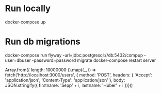 # Run locally
docker-compose up

# Run db migrations
docker-compose run flyway -url=jdbc:postgresql://db:5432/compup -user=dbuser -password=password migrate
docker-compose restart server

Array.from({ length: 10000000 }).map((_, i) => fetch('http://localhost:3000/users', { method: 'POST', headers: {  'Accept': 'application/json', 'Content-Type': 'application/json' }, body: JSON.stringify({ firstname: 'Sepp' + i, lastname: 'Huber' + i })}))


